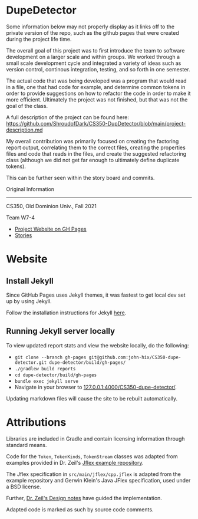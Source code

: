 # DupeDetector

Some information below may not properly display as it links off to the private version of the repo, such as the github pages that were created during the project life time.

The overall goal of this project was to first introduce the team to software development on a larger scale and within groups. We worked through a small scale development cycle and integrated a variety of ideas such as version control, continous integration, testing, and so forth in one semester.

The actual code that was being developed was a program that would read in a file, one that had code for example, and determine common tokens in order to provide suggestions on how to refactor the code in order to make it more efficient. Ultimately the project was not finished, but that was not the goal of the class.

A full description of the project can be found here: https://github.com/ShroudofDark/CS350-DupDetector/blob/main/project-description.md

My overall contribution was primarily focused on creating the factoring report output, correlating them to the correct files, creating the properties files and code that reads in the files, and create the suggested refactoring class (although we did not get far enough to ultimately define duplicate tokens).

This can be further seen within the story board and commits. 

Original Information
***

CS350, Old Dominion Univ., Fall 2021

Team W7-4

* [Project Website on GH Pages](https://shroudofdark.github.io/CS350-DupDetector/)
* [Stories](https://trello.com/b/XxTMxuGT/refactor-project-management)

# Website

## Install Jekyll
Since GitHub Pages uses Jekyll themes, it was fastest to get local dev set up
by using Jekyll.

Follow the installation instructions for Jekyll [here](https://jekyllrb.com/docs/installation/).

## Running Jekyll server locally

To view updated report stats and view the website locally, do the following:

- `git clone --branch gh-pages git@github.com:john-hix/CS350-dupe-detector.git dupe-detector/build/gh-pages/`
- `./gradlew build reports` 
- `cd dupe-detector/build/gh-pages`
- `bundle exec jekyll serve`
- Navigate in your browser to [127.0.0.1:4000/CS350-dupe-detector/](http://127.0.0.1:4000/CS350-dupe-detector/).

Updating markdown files will cause the site to be rebuilt automatically.

# Attributions

Libraries are included in Gradle and contain licensing information through standard
means.

Code for the `Token`, `TokenKinds`, `TokenStream` classes  was adapted from
examples provided in Dr. Zeil's
[Jflex example repository](https://git.cs.odu.edu/zeil/jflexdemo/-/tree/master).

The Jflex specification in `src/main/jflex/cpp.jflex` is adapted from the example
repository and Gerwin Klein's Java JFlex specification, used under a BSD license.

Further, [Dr. Zeil's Design notes](https://www.cs.odu.edu/~zeil/cs350/f21/Protected/refactoringDesign/index.html#lexical-analysis)
have guided the implementation.

Adapted code is marked as such by source code comments.

